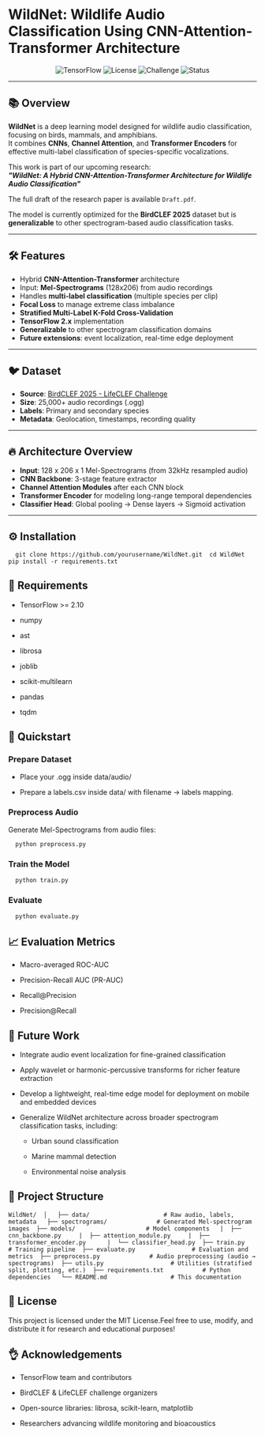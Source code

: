 # WildNet: Wildlife Audio Classification Using CNN-Attention-Transformer Architecture

<p align="center">
  <img alt="TensorFlow" src="https://img.shields.io/badge/Made%20with-TensorFlow-orange?style=for-the-badge&logo=tensorflow" />
  <img alt="License" src="https://img.shields.io/badge/License-MIT-green?style=for-the-badge" />
  <img alt="Challenge" src="https://img.shields.io/badge/Challenge-BirdCLEF%202025-blueviolet?style=for-the-badge" />
  <img alt="Status" src="https://img.shields.io/badge/Status-Active-blue?style=for-the-badge" />
</p>

---

## 📚 Overview

**WildNet** is a deep learning model designed for wildlife audio classification, focusing on birds, mammals, and amphibians.  
It combines **CNNs**, **Channel Attention**, and **Transformer Encoders** for effective multi-label classification of species-specific vocalizations.

This work is part of our upcoming research:  
**_"WildNet: A Hybrid CNN-Attention-Transformer Architecture for Wildlife Audio Classification"_**

The full draft of the research paper is available `Draft.pdf`.

The model is currently optimized for the **BirdCLEF 2025** dataset but is **generalizable** to other spectrogram-based audio classification tasks.

---

## 🛠️ Features

- Hybrid **CNN-Attention-Transformer** architecture
- Input: **Mel-Spectrograms** (128x206) from audio recordings
- Handles **multi-label classification** (multiple species per clip)
- **Focal Loss** to manage extreme class imbalance
- **Stratified Multi-Label K-Fold Cross-Validation**
- **TensorFlow 2.x** implementation
- **Generalizable** to other spectrogram classification domains
- **Future extensions**: event localization, real-time edge deployment

---

## 🐦 Dataset

- **Source**: [BirdCLEF 2025 - LifeCLEF Challenge](https://www.imageclef.org/LifeCLEF2025/BirdCLEF)
- **Size**: 25,000+ audio recordings (.ogg)
- **Labels**: Primary and secondary species
- **Metadata**: Geolocation, timestamps, recording quality

---

## 🔥 Architecture Overview

- **Input**: 128 x 206 x 1 Mel-Spectrograms (from 32kHz resampled audio)
- **CNN Backbone**: 3-stage feature extractor
- **Channel Attention Modules** after each CNN block
- **Transformer Encoder** for modeling long-range temporal dependencies
- **Classifier Head**: Global pooling → Dense layers → Sigmoid activation

---

⚙️ Installation
---------------

`   git clone https://github.com/yourusername/WildNet.git  cd WildNet  pip install -r requirements.txt   `

📆 Requirements
---------------

*   TensorFlow >= 2.10
    
*   numpy

*   ast
    
*   librosa
    
*   joblib
    
*   scikit-multilearn
    
*   pandas

*   tqdm
    

🚀 Quickstart
-------------

### Prepare Dataset

*   Place your .ogg inside data/audio/
    
*   Prepare a labels.csv inside data/ with filename → labels mapping.
    

### Preprocess Audio

Generate Mel-Spectrograms from audio files:

`   python preprocess.py   `

### Train the Model

`   python train.py   `

### Evaluate

`   python evaluate.py   `

📈 Evaluation Metrics
---------------------

*   Macro-averaged ROC-AUC
    
*   Precision-Recall AUC (PR-AUC)
    
*  Recall@Precision
    
*   Precision@Recall
    

🔮 Future Work
--------------

*   Integrate audio event localization for fine-grained classification
    
*   Apply wavelet or harmonic-percussive transforms for richer feature extraction
    
*   Develop a lightweight, real-time edge model for deployment on mobile and embedded devices
    
*   Generalize WildNet architecture across broader spectrogram classification tasks, including:
    
    *   Urban sound classification
        
    *   Marine mammal detection
        
    *   Environmental noise analysis
        

🧐 Project Structure
--------------------


`WildNet/  │  
├── data/                     # Raw audio, labels, metadata  
├── spectrograms/              # Generated Mel-spectrogram images 
├── models/                    # Model components  
|  ├── cnn_backbone.py    
|  ├── attention_module.py    
|  ├── transformer_encoder.py     
|  └── classifier_head.py 
├── train.py                   # Training pipeline 
├── evaluate.py                # Evaluation and metrics 
├── preprocess.py              # Audio preprocessing (audio → spectrograms) 
├── utils.py                   # Utilities (stratified split, plotting, etc.) 
├── requirements.txt           # Python dependencies  
└── README.md                  # This documentation   `

📝 License
----------

This project is licensed under the MIT License.Feel free to use, modify, and distribute it for research and educational purposes!

👌 Acknowledgements
-------------------

*   TensorFlow team and contributors
    
*   BirdCLEF & LifeCLEF challenge organizers
    
*   Open-source libraries: librosa, scikit-learn, matplotlib
    
*   Researchers advancing wildlife monitoring and bioacoustics
